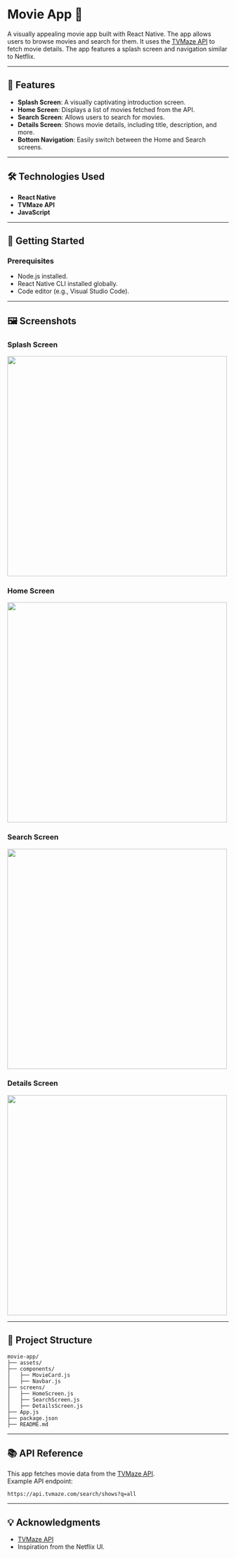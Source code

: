 
# Movie App 🎥  

A visually appealing movie app built with React Native. The app allows users to browse movies and search for them. It uses the [TVMaze API](https://api.tvmaze.com/search/shows?q=all) to fetch movie details. The app features a splash screen and navigation similar to Netflix.

---

## 📱 Features  
- **Splash Screen**: A visually captivating introduction screen.  
- **Home Screen**: Displays a list of movies fetched from the API.  
- **Search Screen**: Allows users to search for movies.  
- **Details Screen**: Shows movie details, including title, description, and more.  
- **Bottom Navigation**: Easily switch between the Home and Search screens.

---

## 🛠️ Technologies Used  
- **React Native**  
- **TVMaze API**  
- **JavaScript**  

---

## 🚀 Getting Started  

### Prerequisites  
- Node.js installed.  
- React Native CLI installed globally.  
- Code editor (e.g., Visual Studio Code).  

---

## 🖼️ Screenshots  

### Splash Screen  
<img src="./screenshots/splash_screen.png" width="500" />

### Home Screen  
<img src="./screenshots/home_screen.png" width="500" />

### Search Screen  
<img src="./screenshots/search_screen.png" width="500" />

### Details Screen  
<img src="./screenshots/details_screen.png" width="500" />  

---

## 📂 Project Structure  

```plaintext
movie-app/
├── assets/
├── components/
│   ├── MovieCard.js
│   ├── Navbar.js
├── screens/
│   ├── HomeScreen.js
│   ├── SearchScreen.js
│   ├── DetailsScreen.js
├── App.js
├── package.json
├── README.md
```

---

## 📚 API Reference  

This app fetches movie data from the [TVMaze API](https://api.tvmaze.com).  
Example API endpoint:  
```
https://api.tvmaze.com/search/shows?q=all
```
---

## 💡 Acknowledgments  
- [TVMaze API](https://api.tvmaze.com)  
- Inspiration from the Netflix UI.  
